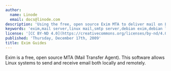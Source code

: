 ```yaml
---
author:
  name: Linode
  email: docs@linode.com
description: 'Using the free, open source Exim MTA to deliver mail on Linux systems.'
keywords: 'exim,mail server,linux mail,smtp server,debian exim,debian lenny'
license: '[CC BY-ND 4.0](https://creativecommons.org/licenses/by-nd/4.0)'
published: 'Thursday, December 17th, 2009'
title: Exim Guides
---
```


Exim is a free, open source MTA (Mail Transfer Agent). This software allows Linux systems to send and receive email both locally and remotely.
